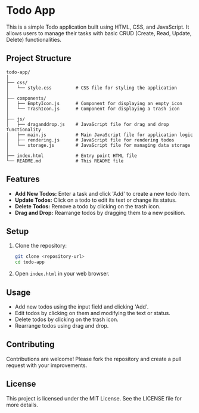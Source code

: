 
# Todo App

This is a simple Todo application built using HTML, CSS, and JavaScript. It allows users to manage their tasks with basic CRUD (Create, Read, Update, Delete) functionalities.

## Project Structure

```
todo-app/
│
├── css/
│   └── style.css         # CSS file for styling the application
│
├── components/
│   ├── EmptyIcon.js      # Component for displaying an empty icon
│   └── TrashIcon.js      # Component for displaying a trash icon
│
├── js/
│   ├── draganddrop.js    # JavaScript file for drag and drop functionality
│   ├── main.js           # Main JavaScript file for application logic
│   ├── rendering.js      # JavaScript file for rendering todos
│   └── storage.js        # JavaScript file for managing data storage
│
├── index.html            # Entry point HTML file
└── README.md             # This README file
```

## Features

- **Add New Todos:** Enter a task and click 'Add' to create a new todo item.
- **Update Todos:** Click on a todo to edit its text or change its status.
- **Delete Todos:** Remove a todo by clicking on the trash icon.
- **Drag and Drop:** Rearrange todos by dragging them to a new position.

## Setup

1. Clone the repository:

   ```bash
   git clone <repository-url>
   cd todo-app
   ```
2. Open `index.html` in your web browser.

## Usage

- Add new todos using the input field and clicking 'Add'.
- Edit todos by clicking on them and modifying the text or status.
- Delete todos by clicking on the trash icon.
- Rearrange todos using drag and drop.

## Contributing

Contributions are welcome! Please fork the repository and create a pull request with your improvements.

## License

This project is licensed under the MIT License. See the LICENSE file for more details.
